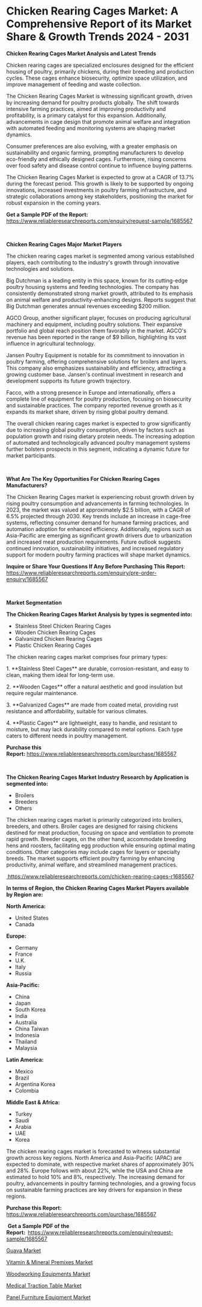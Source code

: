 <p><h1>Chicken Rearing Cages Market: A Comprehensive Report of its Market Share & Growth Trends 2024 - 2031</h1></p><p><strong>Chicken Rearing Cages Market Analysis and Latest Trends</strong></p>
<p><p>Chicken rearing cages are specialized enclosures designed for the efficient housing of poultry, primarily chickens, during their breeding and production cycles. These cages enhance biosecurity, optimize space utilization, and improve management of feeding and waste collection.</p><p>The Chicken Rearing Cages Market is witnessing significant growth, driven by increasing demand for poultry products globally. The shift towards intensive farming practices, aimed at improving productivity and profitability, is a primary catalyst for this expansion. Additionally, advancements in cage design that promote animal welfare and integration with automated feeding and monitoring systems are shaping market dynamics.</p><p>Consumer preferences are also evolving, with a greater emphasis on sustainability and organic farming, prompting manufacturers to develop eco-friendly and ethically designed cages. Furthermore, rising concerns over food safety and disease control continue to influence buying patterns.</p><p>The Chicken Rearing Cages Market is expected to grow at a CAGR of 13.7% during the forecast period. This growth is likely to be supported by ongoing innovations, increased investments in poultry farming infrastructure, and strategic collaborations among key stakeholders, positioning the market for robust expansion in the coming years.</p></p>
<p><strong>Get a Sample PDF of the Report:&nbsp;</strong> <a href="https://www.reliableresearchreports.com/enquiry/request-sample/1685567?utm_campaign=31&utm_medium=2&utm_source=Github&utm_content=ia&utm_term=17122024&utm_id=chicken-rearing-cages">https://www.reliableresearchreports.com/enquiry/request-sample/1685567</a></p>
<p>&nbsp;</p>
<p><strong>Chicken Rearing Cages Major Market Players</strong></p>
<p><p>The chicken rearing cages market is segmented among various established players, each contributing to the industry's growth through innovative technologies and solutions. </p><p>Big Dutchman is a leading entity in this space, known for its cutting-edge poultry housing systems and feeding technologies. The company has consistently demonstrated strong market growth, attributed to its emphasis on animal welfare and productivity-enhancing designs. Reports suggest that Big Dutchman generates annual revenues exceeding $200 million.</p><p>AGCO Group, another significant player, focuses on producing agricultural machinery and equipment, including poultry solutions. Their expansive portfolio and global reach position them favorably in the market. AGCO's revenue has been reported in the range of $9 billion, highlighting its vast influence in agricultural technology.</p><p>Jansen Poultry Equipment is notable for its commitment to innovation in poultry farming, offering comprehensive solutions for broilers and layers. This company also emphasizes sustainability and efficiency, attracting a growing customer base. Jansen's continual investment in research and development supports its future growth trajectory.</p><p>Facco, with a strong presence in Europe and internationally, offers a complete line of equipment for poultry production, focusing on biosecurity and sustainable practices. The company reported revenue growth as it expands its market share, driven by rising global poultry demand.</p><p>The overall chicken rearing cages market is expected to grow significantly due to increasing global poultry consumption, driven by factors such as population growth and rising dietary protein needs. The increasing adoption of automated and technologically advanced poultry management systems further bolsters prospects in this segment, indicating a dynamic future for market participants.</p></p>
<p>&nbsp;</p>
<p><strong>What Are The Key Opportunities For Chicken Rearing Cages Manufacturers?</strong></p>
<p><p>The Chicken Rearing Cages market is experiencing robust growth driven by rising poultry consumption and advancements in farming technologies. In 2023, the market was valued at approximately $2.5 billion, with a CAGR of 6.5% projected through 2030. Key trends include an increase in cage-free systems, reflecting consumer demand for humane farming practices, and automation adoption for enhanced efficiency. Additionally, regions such as Asia-Pacific are emerging as significant growth drivers due to urbanization and increased meat production requirements. Future outlook suggests continued innovation, sustainability initiatives, and increased regulatory support for modern poultry farming practices will shape market dynamics.</p></p>
<p><strong>Inquire or Share Your Questions If Any Before Purchasing This Report:</strong> <a href="https://www.reliableresearchreports.com/enquiry/pre-order-enquiry/1685567?utm_campaign=31&utm_medium=2&utm_source=Github&utm_content=ia&utm_term=17122024&utm_id=chicken-rearing-cages">https://www.reliableresearchreports.com/enquiry/pre-order-enquiry/1685567</a></p>
<p>&nbsp;</p>
<p><strong>Market Segmentation</strong></p>
<p><strong>The Chicken Rearing Cages Market Analysis by types is segmented into:</strong></p>
<p><ul><li>Stainless Steel Chicken Rearing Cages</li><li>Wooden Chicken Rearing Cages</li><li>Galvanized Chicken Rearing Cages</li><li>Plastic Chicken Rearing Cages</li></ul></p>
<p><p>The chicken rearing cages market comprises four primary types: </p><p>1. **Stainless Steel Cages** are durable, corrosion-resistant, and easy to clean, making them ideal for long-term use.</p><p>2. **Wooden Cages** offer a natural aesthetic and good insulation but require regular maintenance.</p><p>3. **Galvanized Cages** are made from coated metal, providing rust resistance and affordability, suitable for various climates.</p><p>4. **Plastic Cages** are lightweight, easy to handle, and resistant to moisture, but may lack durability compared to metal options. Each type caters to different needs in poultry management.</p></p>
<p><strong>Purchase this Report:&nbsp;</strong><a href="https://www.reliableresearchreports.com/purchase/1685567?utm_campaign=31&utm_medium=2&utm_source=Github&utm_content=ia&utm_term=17122024&utm_id=chicken-rearing-cages">https://www.reliableresearchreports.com/purchase/1685567</a></p>
<p>&nbsp;</p>
<p><strong>The Chicken Rearing Cages Market Industry Research by Application is segmented into:</strong></p>
<p><ul><li>Broilers</li><li>Breeders</li><li>Others</li></ul></p>
<p><p>The chicken rearing cages market is primarily categorized into broilers, breeders, and others. Broiler cages are designed for raising chickens destined for meat production, focusing on space and ventilation to promote rapid growth. Breeder cages, on the other hand, accommodate breeding hens and roosters, facilitating egg production while ensuring optimal mating conditions. Other categories may include cages for layers or specialty breeds. The market supports efficient poultry farming by enhancing productivity, animal welfare, and streamlined management practices.</p></p>
<p><a href="https://www.reliableresearchreports.com/chicken-rearing-cages-r1685567?utm_campaign=31&utm_medium=2&utm_source=Github&utm_content=ia&utm_term=17122024&utm_id=chicken-rearing-cages">&nbsp;https://www.reliableresearchreports.com/chicken-rearing-cages-r1685567</a></p>
<p><strong>In terms of Region, the Chicken Rearing Cages Market Players available by Region are:</strong></p>
<p>
    <p> <strong> North America: </strong>
        <ul>
            <li>United States</li>
            <li>Canada</li>
        </ul>
        </p> 
    <p> <strong> Europe: </strong>
        <ul>
            <li>Germany</li>
            <li>France</li>
            <li>U.K.</li>
            <li>Italy</li>
            <li>Russia</li>
        </ul>
        </p> 
    <p> <strong> Asia-Pacific: </strong>
        <ul>
            <li>China</li>
            <li>Japan</li>
            <li>South Korea</li>
            <li>India</li>
            <li>Australia</li>
            <li>China Taiwan</li>
            <li>Indonesia</li>
            <li>Thailand</li>
            <li>Malaysia</li>
        </ul>
        </p> 
    <p> <strong> Latin America: </strong>
        <ul>
            <li>Mexico</li>
            <li>Brazil</li>
            <li>Argentina Korea</li>
            <li>Colombia</li>
        </ul>
        </p> 
    <p> <strong> Middle East & Africa: </strong>
        <ul>
            <li>Turkey</li>
            <li>Saudi</li>
            <li>Arabia</li>
            <li>UAE</li>
            <li>Korea</li>
        </ul>
    </p>
    </p>
<p><p>The chicken rearing cages market is forecasted to witness substantial growth across key regions. North America and Asia-Pacific (APAC) are expected to dominate, with respective market shares of approximately 30% and 28%. Europe follows with about 22%, while the USA and China are estimated to hold 10% and 8%, respectively. The increasing demand for poultry, advancements in poultry farming technologies, and a growing focus on sustainable farming practices are key drivers for expansion in these regions.</p></p>
<p><strong>Purchase this Report: </strong><a href="https://www.reliableresearchreports.com/purchase/1685567?utm_campaign=31&utm_medium=2&utm_source=Github&utm_content=ia&utm_term=17122024&utm_id=chicken-rearing-cages">https://www.reliableresearchreports.com/purchase/1685567</a></p>
<p>&nbsp;<strong>Get a Sample PDF of the Report:&nbsp;&nbsp;</strong><a href="https://www.reliableresearchreports.com/enquiry/request-sample/1685567?utm_campaign=31&utm_medium=2&utm_source=Github&utm_content=ia&utm_term=17122024&utm_id=chicken-rearing-cages">https://www.reliableresearchreports.com/enquiry/request-sample/1685567</a></p>
<p><strong></strong></p>
<p><p><a href="https://www.linkedin.com/pulse/sales-channel-penetration-market-opportunities-guava-projected-djhie?utm_campaign=31&utm_medium=2&utm_source=Github&utm_content=ia&utm_term=17122024&utm_id=chicken-rearing-cages">Guava Market</a></p><p><a href="https://www.linkedin.com/pulse/vitamin-mineral-premixes-market-structure-size-analysis-pvbqe?utm_campaign=31&utm_medium=2&utm_source=Github&utm_content=ia&utm_term=17122024&utm_id=chicken-rearing-cages">Vitamin & Mineral Premixes Market</a></p><p><a href="https://github.com/rahu1506/Market-Research-Report-List-6/blob/main/woodworking-equipments-market.md?utm_campaign=31&utm_medium=2&utm_source=Github&utm_content=ia&utm_term=17122024&utm_id=chicken-rearing-cages">Woodworking Equipments Market</a></p><p><a href="https://www.linkedin.com/pulse/future-market-trends-medical-traction-table-forecasting-3chjf?utm_campaign=31&utm_medium=2&utm_source=Github&utm_content=ia&utm_term=17122024&utm_id=chicken-rearing-cages">Medical Traction Table Market</a></p><p><a href="https://github.com/juniordelafrance/Market-Research-Report-List-5/blob/main/panel-furniture-equipment-market.md?utm_campaign=31&utm_medium=2&utm_source=Github&utm_content=ia&utm_term=17122024&utm_id=chicken-rearing-cages">Panel Furniture Equipment Market</a></p></p>